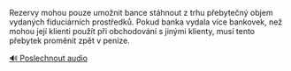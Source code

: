 
Rezervy mohou pouze umožnit bance stáhnout z trhu přebytečný objem vydaných fiduciárních prostředků. Pokud banka vydala více bankovek, než mohou její klienti použít při obchodování s jinými klienty, musí tento přebytek proměnit zpět v peníze.

[🔊 Poslechnout audio](/data/7-paragraphs/audio/chapter_81/para_009-Rezervy-mohou-pouze-umonit-bance-sthnout-z-trhu.mp3)

